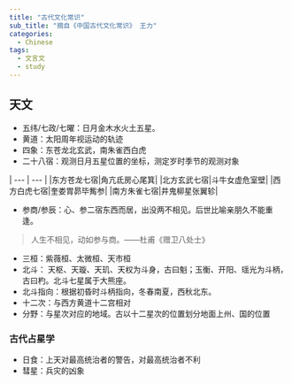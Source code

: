 ```yaml
---
title: "古代文化常识"
sub_title: "摘自《中国古代文化常识》 王力"
categories:
  - Chinese
tags:
  - 文言文
  - study
---
```


## 天文

* 五纬/七政/七曜：日月金木水火土五星。
* 黄道：太阳周年视运动的轨迹
* 四象：东苍龙北玄武，南朱雀西白虎
* 二十八宿：观测日月五星位置的坐标，测定岁时季节的观测对象


| --- | --- |
|东方苍龙七宿|角亢氐房心尾箕|
|北方玄武七宿|斗牛女虚危室壁|
|西方白虎七宿|奎娄胃昴毕觜参|
|南方朱雀七宿|井鬼柳星张翼轸|

* 参商/参辰：心、参二宿东西而居，出没两不相见。后世比喻亲朋久不能重逢。
> 人生不相见，动如参与商。——杜甫《赠卫八处士》
* 三桓：紫薇桓、太微桓、天市桓
* 北斗： 天枢、天璇、天玑、天权为斗身，古曰魁；玉衡、开阳、瑶光为斗柄，古曰杓。北斗七星属于大熊座。
* 北斗指向：根据初昏时斗柄指向，冬春南夏，西秋北东。
* 十二次：与西方黄道十二宫相对
* 分野：与星次对应的地域。古以十二星次的位置划分地面上州、国的位置

### 古代占星学

* 日食：上天对最高统治者的警告，对最高统治者不利
* 彗星：兵灾的凶象


